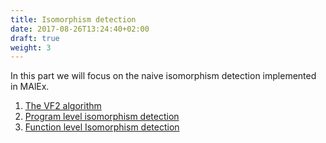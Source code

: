 ```yaml
---
title: Isomorphism detection
date: 2017-08-26T13:24:40+02:00
draft: true
weight: 3
---
```


In this part we will focus on the naive isomorphism detection implemented in MAlEx.

1. [The VF2 algorithm](https://visheyra.github.io/MalEx-doc/isomorphism-detection/the-vf2-algorithm/)
2. [Program level isomorphism detection](https://visheyra.github.io/MalEx-doc/isomorphism-detection/program-level-isomorphism-detection/)
3. [Function level Isomorphism detection](https://visheyra.github.io/MalEx-doc/isomorphism-detection/function-level-isomorphism-detection/)
